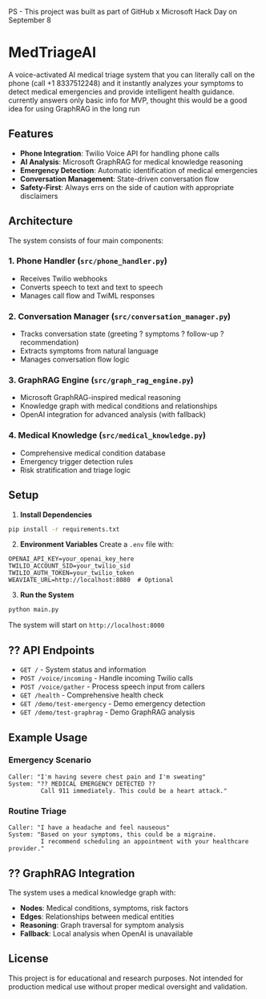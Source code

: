 PS - This project was built as part of GitHub x Microsoft Hack Day on September 8

# MedTriageAI
A voice-activated AI medical triage system that you can literally call on the phone (call +1 8337512248) and it instantly analyzes your symptoms to detect medical emergencies and provide intelligent health guidance. 
currently answers only basic info for MVP, thought this would be a good idea for using GraphRAG in the long run


## Features

- **Phone Integration**: Twilio Voice API for handling phone calls
- **AI Analysis**: Microsoft GraphRAG for medical knowledge reasoning
- **Emergency Detection**: Automatic identification of medical emergencies
- **Conversation Management**: State-driven conversation flow
- **Safety-First**: Always errs on the side of caution with appropriate disclaimers

## Architecture

The system consists of four main components:

### 1. Phone Handler (`src/phone_handler.py`)
- Receives Twilio webhooks
- Converts speech to text and text to speech
- Manages call flow and TwiML responses

### 2. Conversation Manager (`src/conversation_manager.py`)
- Tracks conversation state (greeting ? symptoms ? follow-up ? recommendation)
- Extracts symptoms from natural language
- Manages conversation flow logic

### 3. GraphRAG Engine (`src/graph_rag_engine.py`)
- Microsoft GraphRAG-inspired medical reasoning
- Knowledge graph with medical conditions and relationships
- OpenAI integration for advanced analysis (with fallback)

### 4. Medical Knowledge (`src/medical_knowledge.py`)
- Comprehensive medical condition database
- Emergency trigger detection rules
- Risk stratification and triage logic

## Setup

1. **Install Dependencies**
```bash
pip install -r requirements.txt
```

2. **Environment Variables**
Create a `.env` file with:
```env
OPENAI_API_KEY=your_openai_key_here
TWILIO_ACCOUNT_SID=your_twilio_sid
TWILIO_AUTH_TOKEN=your_twilio_token
WEAVIATE_URL=http://localhost:8080  # Optional
```

3. **Run the System**
```bash
python main.py
```

The system will start on `http://localhost:8000`

## ?? API Endpoints

- `GET /` - System status and information
- `POST /voice/incoming` - Handle incoming Twilio calls  
- `POST /voice/gather` - Process speech input from callers
- `GET /health` - Comprehensive health check
- `GET /demo/test-emergency` - Demo emergency detection
- `GET /demo/test-graphrag` - Demo GraphRAG analysis

## Example Usage

### Emergency Scenario
```
Caller: "I'm having severe chest pain and I'm sweating"
System: "?? MEDICAL EMERGENCY DETECTED ?? 
         Call 911 immediately. This could be a heart attack."
```

### Routine Triage
```
Caller: "I have a headache and feel nauseous"
System: "Based on your symptoms, this could be a migraine. 
         I recommend scheduling an appointment with your healthcare provider."
```

## ?? GraphRAG Integration

The system uses a medical knowledge graph with:
- **Nodes**: Medical conditions, symptoms, risk factors
- **Edges**: Relationships between medical entities
- **Reasoning**: Graph traversal for symptom analysis
- **Fallback**: Local analysis when OpenAI is unavailable

## License
This project is for educational and research purposes. Not intended for production medical use without proper medical oversight and validation.
